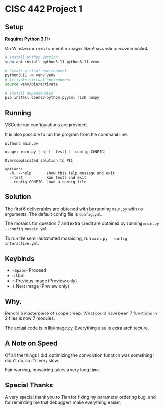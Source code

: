 # CISC 442 Project 1

## Setup

**Requires Python 3.11+**

On Windows an environment manager like Anaconda is recommended.

```bash
# Install python version
sudo apt install python3.11 python3.11-venv
```

```bash
# Create virtual environment
python3.11 -m venv venv
# Activate virtual environment
source venv/bin/activate
```

```bash
# Install dependencies
pip install opencv-python pyyaml rich numpy
```

## Running

VSCode run configurations are provided.

It is also possible to run the program from the command line.

```
python3 main.py

usage: main.py [-h] [--test] [--config CONFIG]

Overcomplicated solution to PR1

options:
  -h, --help       show this help message and exit
  --test           Run tests and exit
  --config CONFIG  Load a config file
```

## Solution

The first 6 deliverables are obtained with by running `main.py` with no arguments. The default config file is `config.yml`.

The mosaics for question 7 and extra credit are obtained by running `main.py --config mosaic.yml`.

To run the semi-automated mosaicing, run `main.py --config interactive.yml`.

## Keybinds

- `<Space>` Proceed
- `q` Quit
- `h` Previous image (Preview only)
- `l` Next image (Preview only)

## Why.

Behold a masterpiece of scope creep. What could have been 7 functions in 2 files is now 7 modules.

The actual code is in [lib/image.py](lib/image.py). Everything else is extra architecture.

## A Note on Speed

Of all the things I did, optimizing the convolution function was something I didn't do, so it's very slow.

Fair warning, mosaicing takes a very long time.

## Special Thanks

A very special thank you to Tian for fixing my parameter ordering bug, and for reminding me that debuggers make everything easier.